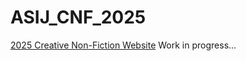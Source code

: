 # ASIJ_CNF_2025
[2025 Creative Non-Fiction Website]([url](https://bashboss123.github.io/ASIJ_CNF_2025/))
Work in progress...
